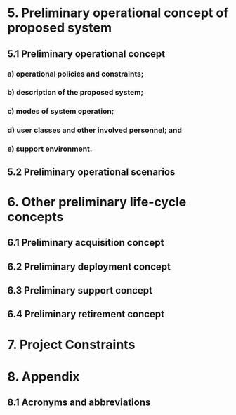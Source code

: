 # 5. Preliminary operational concept of proposed system

   ## 5.1 Preliminary operational concept

   ### a) operational policies and constraints;

   ### b) description of the proposed system;

   ### c) modes of system operation;

   ### d) user classes and other involved personnel; and

   ### e) support environment.

   ## 5.2 Preliminary operational scenarios

# 6. Other preliminary life-cycle concepts

   ## 6.1 Preliminary acquisition concept

   ## 6.2 Preliminary deployment concept

   ## 6.3 Preliminary support concept

   ## 6.4 Preliminary retirement concept

# 7. Project Constraints

# 8. Appendix

   ## 8.1 Acronyms and abbreviations
  
